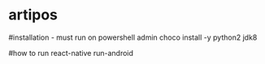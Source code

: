 # artipos

#installation - must run on powershell admin
choco install -y python2 jdk8

#how to run
react-native run-android